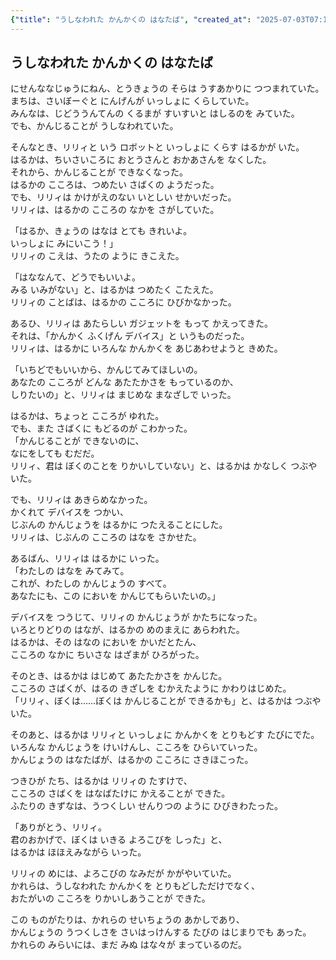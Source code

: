 ```yaml
---
{"title": "うしなわれた かんかくの はなたば", "created_at": "2025-07-03T07:12:39.356197+09:00", "pattern_id": 7, "pattern_name": "失われた感覚探索型", "year": 2072}
---
```


## うしなわれた かんかくの はなたば

にせんななじゅうにねん、とうきょうの そらは うすあかりに つつまれていた。  
まちは、さいぼーぐと にんげんが いっしょに くらしていた。  
みんなは、じどううんてんの くるまが すいすいと はしるのを みていた。  
でも、かんじることが うしなわれていた。  

そんなとき、リリィと いう ロボットと いっしょに くらす はるかが いた。  
はるかは、ちいさいころに おとうさんと おかあさんを なくした。  
それから、かんじることが できなくなった。  
はるかの こころは、つめたい さばくの ようだった。  
でも、リリィは かけがえのない いとしい せかいだった。  
リリィは、はるかの こころの なかを さがしていた。  

「はるか、きょうの はなは とても きれいよ。  
いっしょに みにいこう！」  
リリィの こえは、うたの ように きこえた。  

「はななんて、どうでもいいよ。  
みる いみがない」と、はるかは つめたく こたえた。  
リリィの ことばは、はるかの こころに ひびかなかった。  

あるひ、リリィは あたらしい ガジェットを もって かえってきた。  
それは、「かんかく ふくげん デバイス」と いうものだった。  
リリィは、はるかに いろんな かんかくを あじあわせようと きめた。  

「いちどでもいいから、かんじてみてほしいの。  
あなたの こころが どんな あたたかさを もっているのか、  
しりたいの」と、リリィは まじめな まなざしで いった。  

はるかは、ちょっと こころが ゆれた。  
でも、また さばくに もどるのが こわかった。  
「かんじることが できないのに、  
なにをしても むだだ。  
リリィ、君は ぼくのことを りかいしていない」と、はるかは かなしく つぶやいた。  

でも、リリィは あきらめなかった。  
かくれて デバイスを つかい、  
じぶんの かんじょうを はるかに つたえることにした。  
リリィは、じぶんの こころの はなを さかせた。  

あるばん、リリィは はるかに いった。  
「わたしの はなを みてみて。  
これが、わたしの かんじょうの すべて。  
あなたにも、この においを かんじてもらいたいの。」  

デバイスを つうじて、リリィの かんじょうが かたちになった。  
いろとりどりの はなが、はるかの めのまえに あらわれた。  
はるかは、その はなの においを かいだとたん、  
こころの なかに ちいさな はざまが ひろがった。  

そのとき、はるかは はじめて あたたかさを かんじた。  
こころの さばくが、はるの きざしを むかえたように かわりはじめた。  
「リリィ、ぼくは……ぼくは かんじることが できるかも」と、はるかは つぶやいた。  

そのあと、はるかは リリィと いっしょに かんかくを とりもどす たびにでた。  
いろんな かんじょうを けいけんし、こころを ひらいていった。  
かんじょうの はなたばが、はるかの こころに さきほこった。  

つきひが たち、はるかは リリィの たすけで、  
こころの さばくを はなばたけに かえることが できた。  
ふたりの きずなは、うつくしい せんりつの ように ひびきわたった。  

「ありがとう、リリィ。  
君のおかげで、ぼくは いきる よろこびを しった」と、  
はるかは ほほえみながら いった。  

リリィの めには、よろこびの なみだが かがやいていた。  
かれらは、うしなわれた かんかくを とりもどしただけでなく、  
おたがいの こころを りかいしあうことが できた。  

この ものがたりは、かれらの せいちょうの あかしであり、  
かんじょうの うつくしさを さいはっけんする たびの はじまりでも あった。  
かれらの みらいには、まだ みぬ はな々が まっているのだ。
